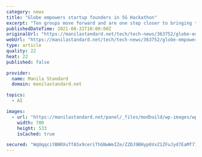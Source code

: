 ```yaml
---
category: news
title: "Globe empowers startup founders in 5G Hackathon"
excerpt: "Ten groups move forward and are one step closer to bringing their ideas to life in the Globe 5G Hackathon, the first and biggest event of its kind in the Philippines."
publishedDateTime: 2021-08-31T10:00:00Z
originalUrl: "https://manilastandard.net/tech/tech-news/363752/globe-empowers-startup-founders-in-5g-hackathon.html"
webUrl: "https://manilastandard.net/tech/tech-news/363752/globe-empowers-startup-founders-in-5g-hackathon.html"
type: article
quality: 22
heat: 22
published: false

provider:
  name: Manila Standard
  domain: manilastandard.net

topics:
  - AI

images:
  - url: "https://manilastandard.net/panel/_files/modbuild/wp-images/wp-content/uploads/2021/08/0095c_globe_hackathon.png"
    width: 700
    height: 533
    isCached: true

secured: "WqUqqciYBNRXuTfA5x9ceriThGNwWeIZe/ZZDJ9BHyp6VxZ1ZFuJyd7EaMf71M7YGUXktiOQ2PxCc+GOjgJZ6EQgHaf9gfDpu6RlaK1K8X2qZ/mlvd5cxyIp0cb4R1X7cR3bsT266ggadimObb9Xl80NjdSp4ZRWkEn4lqTi7wNiumwHYoAGCThMfa/cv2EvorRERlYJ6cYEMk9A6FwqDmhJoiLxZNFPt5MQMeujXz0pqWaa02BqBz+hJKQuWVky17JWFqNPTmCQx7iYKJn2Ul8yZbw4bWOMgjGodmAJ8px+Yfp95AYzAh08gkVnRxZIfq0b1Tg2tuLWjVdSsA0kZD5B7POaEDHOcs+MkOPjnJg=;LPa30hoP0VdXxl3457OyCg=="
---
```


